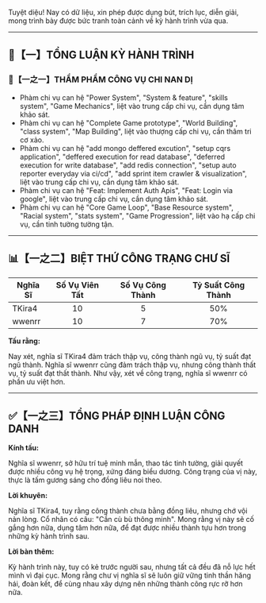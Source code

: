 Tuyệt diệu! Nay có dữ liệu, xin phép được dụng bút, trích lục, diễn giải, mong trình bày được bức tranh toàn cảnh về kỳ hành trình vừa qua.

---

## 🧾【一】TỔNG LUẬN KỲ HÀNH TRÌNH

### 🧠【一之一】THẨM PHẨM CÔNG VỤ CHI NAN DỊ

- Phàm chi vụ can hệ "Power System", "System & feature", "skills system", "Game Mechanics", liệt vào trung cấp chi vụ, cần dụng tâm khảo sát.
- Phàm chi vụ can hệ "Complete Game prototype", "World Building", "class system", "Map Building", liệt vào thượng cấp chi vụ, cần thâm tri cơ xảo.
- Phàm chi vụ can hệ "add mongo deffered excution", "setup cqrs application", "deffered execution for read database", "deferred execution for write database", "add redis connection", "setup auto reporter everyday via ci/cd", "add sprint item crawler & visualization", liệt vào trung cấp chi vụ, cần dụng tâm khảo sát.
- Phàm chi vụ can hệ "Feat: Implement Auth Apis", "Feat: Login via google", liệt vào trung cấp chi vụ, cần dụng tâm khảo sát.
- Phàm chi vụ can hệ "Core Game Loop", "Base Resource system", "Racial system", "stats system", "Game Progression", liệt vào hạ cấp chi vụ, cần tinh tường tường tận.

---

## 📊【一之二】BIỆT THỨ CÔNG TRẠNG CHƯ SĨ

| Nghĩa Sĩ     | Số Vụ Viên Tất | Số Vụ Công Thành | Tỷ Suất Công Thành |
| ------------- |:-------------:|:-------------:| :-------------:|
| TKira4 | 10 | 5 | 50% |
| wwenrr  | 10 | 7 | 70% |

**Tấu rằng:**

Nay xét, nghĩa sĩ TKira4 đảm trách thập vụ, công thành ngũ vụ, tỷ suất đạt ngũ thành. Nghĩa sĩ wwenrr cũng đảm trách thập vụ, nhưng công thành thất vụ, tỷ suất đạt thất thành. Như vậy, xét về công trạng, nghĩa sĩ wwenrr có phần ưu việt hơn.

---

## ✅【一之三】TỔNG PHÁP ĐỊNH LUẬN CÔNG DANH

**Kính tấu:**

Nghĩa sĩ wwenrr, sở hữu trí tuệ minh mẫn, thao tác tinh tường, giải quyết được nhiều công vụ hệ trọng, xứng đáng biểu dương. Công trạng của vị này, thực là tấm gương sáng cho đồng liêu noi theo.

**Lời khuyên:**

Nghĩa sĩ TKira4, tuy rằng công thành chưa bằng đồng liêu, nhưng chớ vội nản lòng. Cổ nhân có câu: "Cần cù bù thông minh". Mong rằng vị này sẽ cố gắng hơn nữa, dụng tâm hơn nữa, để đạt được nhiều thành tựu hơn trong những kỳ hành trình sau.

**Lời bàn thêm:**

Kỳ hành trình này, tuy có kẻ trước người sau, nhưng tất cả đều đã nỗ lực hết mình vì đại cục. Mong rằng chư vị nghĩa sĩ sẽ luôn giữ vững tinh thần hăng hái, đoàn kết, để cùng nhau xây dựng nên những thành công rực rỡ hơn nữa.
